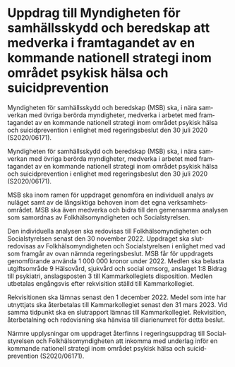 # Uppdrag till Myndigheten för samhällsskydd och beredskap att medverka i framtagandet av en kommande nationell strategi inom området psykisk hälsa och suicidprevention

Myndigheten för samhälls­skydd och beredskap (MSB) ska, i nära sam­verkan med övriga berörda myndig­heter, medverka i arbetet med fram­tagandet av en kommande nationell strategi inom området psykisk hälsa och suicid­prevention i enlighet med regerings­beslut den 30 juli 2020 (S2020/06171).

Myndigheten för samhälls­skydd och beredskap (MSB) ska, i nära sam­verkan med övriga berörda myndig­heter, medverka i arbetet med fram­tagandet av en kommande nationell strategi inom området psykisk hälsa och suicid­prevention i enlighet med regerings­beslut den 30 juli 2020 (S2020/06171).

MSB ska inom ramen för upp­draget genom­föra en individuell analys av nuläget samt av de lång­siktiga behoven inom det egna verk­sam­hets­området. MSB ska även med­verka och bidra till den gemen­samma analysen som sam­ordnas av Folk­hälso­myndig­heten och Social­styrelsen.

Den individu­ella analysen ska redovisas till Folk­hälso­myndig­heten och Social­styrelsen senast den 30 november 2022. Upp­draget ska slut­redovisas av Folk­hälso­myndig­heten och Social­styrelsen i enlighet med vad som framgår av ovan nämnda regerings­beslut. MSB får för upp­dragets genom­förande använda 1 000 000 kronor under 2022. Medlen ska belasta utgifts­område 9 Hälsovård, sjukvård och social omsorg, anslaget 1:8 Bidrag till psykiatri, anslags­posten 3 till Kammar­kollegiets disposition. Medlen utbetalas engångsvis efter rekvisi­tion ställd till Kammar­kollegiet.

Rekvisitionen ska lämnas senast den 1 december 2022. Medel som inte har utnyttjats ska åter­betalas till Kammar­kollegiet senast den 31 mars 2023. Vid samma tidpunkt ska en slut­rapport lämnas till Kammar­kollegiet. Rekvisition, åter­betalning och redo­visning ska hänvisa till diarie­numret för detta beslut.

Närmre upplys­ningar om upp­draget återfinns i regerings­uppdrag till Social­styrelsen och Folk­hälso­myndig­heten att inkomma med under­lag inför en kommande nationell strategi inom området psykisk hälsa och suicid­prevention (S2020/06171).
